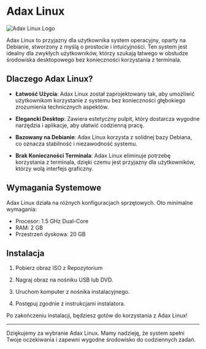 # Adax Linux

![Adax Linux Logo](https://media.discordapp.net/attachments/1202307331476684850/1202312281724289105/logoadaxlinuxostatecznie-removebg-preview.png?ex=65ccff91&is=65ba8a91&hm=a1e5c09571e4b97c903028847c4b3201eb1fffd4279e9b92ccecde24c14bf4a7&=&format=webp&quality=lossless)

Adax Linux to przyjazny dla użytkownika system operacyjny, oparty na Debianie, stworzony z myślą o prostocie i intuicyjności. Ten system jest idealny dla zwykłych użytkowników, którzy szukają łatwego w obsłudze środowiska desktopowego bez konieczności korzystania z terminala.

## Dlaczego Adax Linux?

- **Łatwość Użycia**: Adax Linux został zaprojektowany tak, aby umożliwić użytkownikom korzystanie z systemu bez konieczności głębokiego zrozumienia technicznych aspektów.

- **Elegancki Desktop**: Zawiera estetyczny pulpit, który dostarcza wygodne narzędzia i aplikacje, aby ułatwić codzienną pracę.

- **Bazowany na Debianie**: Adax Linux korzysta z solidnej bazy Debiana, co oznacza stabilność i niezawodność systemu.

- **Brak Konieczności Terminala**: Adax Linux eliminuje potrzebę korzystania z terminala, dzięki czemu jest przyjazny dla użytkowników, którzy wolą interfejs graficzny.

## Wymagania Systemowe

Adax Linux działa na różnych konfiguracjach sprzętowych. Oto minimalne wymagania:

- Procesor: 1.5 GHz Dual-Core
- RAM: 2 GB
- Przestrzeń dyskowa: 20 GB

## Instalacja

1. Pobierz obraz ISO z Repozytorium

2. Nagraj obraz na nośniku USB lub DVD.

3. Uruchom komputer z nośnika instalacyjnego.

4. Postępuj zgodnie z instrukcjami instalatora.

Po zakończeniu instalacji, będziesz gotów do korzystania z Adax Linux!

---

Dziękujemy za wybranie Adax Linux. Mamy nadzieję, że system spełni Twoje oczekiwania i zapewni wygodne środowisko do codziennych zadań.
